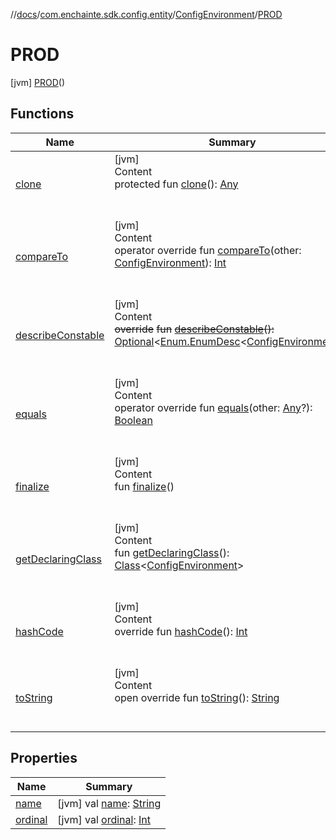 //[docs](../../../index.md)/[com.enchainte.sdk.config.entity](../../index.md)/[ConfigEnvironment](../index.md)/[PROD](index.md)



# PROD  
 [jvm] [PROD](index.md)()  
   


## Functions  
  
|  Name|  Summary| 
|---|---|
| <a name="kotlin/Enum/clone/#/PointingToDeclaration/"></a>[clone](../-t-e-s-t/index.md#%5Bkotlin%2FEnum%2Fclone%2F%23%2FPointingToDeclaration%2F%5D%2FFunctions%2F-415741299)| <a name="kotlin/Enum/clone/#/PointingToDeclaration/"></a>[jvm]  <br>Content  <br>protected fun [clone](../-t-e-s-t/index.md#%5Bkotlin%2FEnum%2Fclone%2F%23%2FPointingToDeclaration%2F%5D%2FFunctions%2F-415741299)(): [Any](https://kotlinlang.org/api/latest/jvm/stdlib/kotlin/-any/index.html)  <br><br><br>
| <a name="kotlin/Enum/compareTo/#com.enchainte.sdk.config.entity.ConfigEnvironment/PointingToDeclaration/"></a>[compareTo](../-t-e-s-t/index.md#%5Bkotlin%2FEnum%2FcompareTo%2F%23com.enchainte.sdk.config.entity.ConfigEnvironment%2FPointingToDeclaration%2F%5D%2FFunctions%2F-415741299)| <a name="kotlin/Enum/compareTo/#com.enchainte.sdk.config.entity.ConfigEnvironment/PointingToDeclaration/"></a>[jvm]  <br>Content  <br>operator override fun [compareTo](../-t-e-s-t/index.md#%5Bkotlin%2FEnum%2FcompareTo%2F%23com.enchainte.sdk.config.entity.ConfigEnvironment%2FPointingToDeclaration%2F%5D%2FFunctions%2F-415741299)(other: [ConfigEnvironment](../index.md)): [Int](https://kotlinlang.org/api/latest/jvm/stdlib/kotlin/-int/index.html)  <br><br><br>
| <a name="kotlin/Enum/describeConstable/#/PointingToDeclaration/"></a>[describeConstable](../-t-e-s-t/index.md#%5Bkotlin%2FEnum%2FdescribeConstable%2F%23%2FPointingToDeclaration%2F%5D%2FFunctions%2F-415741299)| <a name="kotlin/Enum/describeConstable/#/PointingToDeclaration/"></a>[jvm]  <br>Content  <br>~~override~~ ~~fun~~ [~~describeConstable~~](../-t-e-s-t/index.md#%5Bkotlin%2FEnum%2FdescribeConstable%2F%23%2FPointingToDeclaration%2F%5D%2FFunctions%2F-415741299)~~(~~~~)~~~~:~~ [Optional](https://docs.oracle.com/javase/8/docs/api/java/util/Optional.html)<[Enum.EnumDesc](https://docs.oracle.com/javase/8/docs/api/java/lang/Enum.EnumDesc.html)<[ConfigEnvironment](../index.md)>>  <br><br><br>
| <a name="kotlin/Enum/equals/#kotlin.Any?/PointingToDeclaration/"></a>[equals](../-t-e-s-t/index.md#%5Bkotlin%2FEnum%2Fequals%2F%23kotlin.Any%3F%2FPointingToDeclaration%2F%5D%2FFunctions%2F-415741299)| <a name="kotlin/Enum/equals/#kotlin.Any?/PointingToDeclaration/"></a>[jvm]  <br>Content  <br>operator override fun [equals](../-t-e-s-t/index.md#%5Bkotlin%2FEnum%2Fequals%2F%23kotlin.Any%3F%2FPointingToDeclaration%2F%5D%2FFunctions%2F-415741299)(other: [Any](https://kotlinlang.org/api/latest/jvm/stdlib/kotlin/-any/index.html)?): [Boolean](https://kotlinlang.org/api/latest/jvm/stdlib/kotlin/-boolean/index.html)  <br><br><br>
| <a name="kotlin/Enum/finalize/#/PointingToDeclaration/"></a>[finalize](../-t-e-s-t/index.md#%5Bkotlin%2FEnum%2Ffinalize%2F%23%2FPointingToDeclaration%2F%5D%2FFunctions%2F-415741299)| <a name="kotlin/Enum/finalize/#/PointingToDeclaration/"></a>[jvm]  <br>Content  <br>fun [finalize](../-t-e-s-t/index.md#%5Bkotlin%2FEnum%2Ffinalize%2F%23%2FPointingToDeclaration%2F%5D%2FFunctions%2F-415741299)()  <br><br><br>
| <a name="kotlin/Enum/getDeclaringClass/#/PointingToDeclaration/"></a>[getDeclaringClass](../-t-e-s-t/index.md#%5Bkotlin%2FEnum%2FgetDeclaringClass%2F%23%2FPointingToDeclaration%2F%5D%2FFunctions%2F-415741299)| <a name="kotlin/Enum/getDeclaringClass/#/PointingToDeclaration/"></a>[jvm]  <br>Content  <br>fun [getDeclaringClass](../-t-e-s-t/index.md#%5Bkotlin%2FEnum%2FgetDeclaringClass%2F%23%2FPointingToDeclaration%2F%5D%2FFunctions%2F-415741299)(): [Class](https://docs.oracle.com/javase/8/docs/api/java/lang/Class.html)<[ConfigEnvironment](../index.md)>  <br><br><br>
| <a name="kotlin/Enum/hashCode/#/PointingToDeclaration/"></a>[hashCode](../-t-e-s-t/index.md#%5Bkotlin%2FEnum%2FhashCode%2F%23%2FPointingToDeclaration%2F%5D%2FFunctions%2F-415741299)| <a name="kotlin/Enum/hashCode/#/PointingToDeclaration/"></a>[jvm]  <br>Content  <br>override fun [hashCode](../-t-e-s-t/index.md#%5Bkotlin%2FEnum%2FhashCode%2F%23%2FPointingToDeclaration%2F%5D%2FFunctions%2F-415741299)(): [Int](https://kotlinlang.org/api/latest/jvm/stdlib/kotlin/-int/index.html)  <br><br><br>
| <a name="kotlin/Enum/toString/#/PointingToDeclaration/"></a>[toString](../-t-e-s-t/index.md#%5Bkotlin%2FEnum%2FtoString%2F%23%2FPointingToDeclaration%2F%5D%2FFunctions%2F-415741299)| <a name="kotlin/Enum/toString/#/PointingToDeclaration/"></a>[jvm]  <br>Content  <br>open override fun [toString](../-t-e-s-t/index.md#%5Bkotlin%2FEnum%2FtoString%2F%23%2FPointingToDeclaration%2F%5D%2FFunctions%2F-415741299)(): [String](https://kotlinlang.org/api/latest/jvm/stdlib/kotlin/-string/index.html)  <br><br><br>


## Properties  
  
|  Name|  Summary| 
|---|---|
| <a name="com.enchainte.sdk.config.entity/ConfigEnvironment.PROD/name/#/PointingToDeclaration/"></a>[name](name.md)| <a name="com.enchainte.sdk.config.entity/ConfigEnvironment.PROD/name/#/PointingToDeclaration/"></a> [jvm] val [name](name.md): [String](https://kotlinlang.org/api/latest/jvm/stdlib/kotlin/-string/index.html)   <br>
| <a name="com.enchainte.sdk.config.entity/ConfigEnvironment.PROD/ordinal/#/PointingToDeclaration/"></a>[ordinal](ordinal.md)| <a name="com.enchainte.sdk.config.entity/ConfigEnvironment.PROD/ordinal/#/PointingToDeclaration/"></a> [jvm] val [ordinal](ordinal.md): [Int](https://kotlinlang.org/api/latest/jvm/stdlib/kotlin/-int/index.html)   <br>

